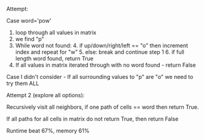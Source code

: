 Attempt:


Case word='pow'

1. loop through all values in matrix
2. we find "p" 
3. While word not found:
   4. if up/down/right/left == "o" then increment index and repeat for "w"
   5. else: break and continue step 1
   6. if full length word found, return True
6. If all values in matrix iterated through with no word found - return False

Case I didn't consider - If all surrounding values to "p" are "o" we need to try them ALL


Attempt 2 (explore all options):

Recursively visit all neighbors, if one path of cells == word then return True.

If all paths for all cells in matrix do not return True, then return False


Runtime beat 67%, memory 61%